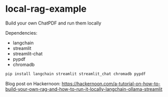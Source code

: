 # local-rag-example
Build your own ChatPDF and run them locally

Dependencies:
- langchain
- streamlit
- streamlit-chat
- pypdf
- chromadb

```bash
pip install langchain streamlit streamlit_chat chromadb pypdf
```

Blog post on Hackernoon: https://hackernoon.com/a-tutorial-on-how-to-build-your-own-rag-and-how-to-run-it-locally-langchain-ollama-streamlit
